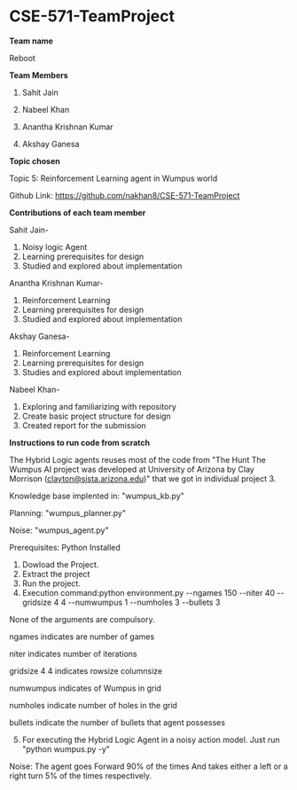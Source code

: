 # CSE-571-TeamProject

**Team name**

Reboot

**Team Members**

  1. Sahit Jain

  2. Nabeel Khan

  3. Anantha Krishnan Kumar

  4. Akshay Ganesa

**Topic chosen**

Topic 5: Reinforcement Learning agent in Wumpus world

Github Link: https://github.com/nakhan8/CSE-571-TeamProject

**Contributions of each team member**

Sahit Jain-
1.	Noisy logic Agent
2.	Learning prerequisites for design
3.	Studied and explored about implementation

Anantha Krishnan Kumar- 
1.	Reinforcement Learning
2.	Learning prerequisites for design
3.	Studied and explored about implementation

Akshay Ganesa- 
1.	Reinforcement Learning
2.	Learning prerequisites for design
3.	Studies and explored about implementation

Nabeel Khan- 
1.	Exploring and familiarizing with repository
2.	Create basic project structure for design
3.	Created report for the submission



**Instructions to run code from scratch**

The Hybrid Logic agents reuses most of the code from "The Hunt The Wumpus AI project was developed at University of Arizona by Clay Morrison (clayton@sista.arizona.edu)" that we got in individual project 3.


Knowledge base implented in: "wumpus_kb.py"

Planning: "wumpus_planner.py"

Noise: "wumpus_agent.py"

Prerequisites: Python Installed 

1. Dowload the Project.
2. Extract the project
3. Run the project.
4. Execution command:python environment.py --ngames 150 --niter 40 --gridsize 4 4 --numwumpus 1 --numholes 3 --bullets 3
 
None of the arguments are compulsory. 

ngames indicates are number of games

niter indicates number of iterations

gridsize 4 4 indicates rowsize columnsize

numwumpus indicates of Wumpus in grid

numholes indicate number of holes in the grid

bullets indicate the number of bullets that agent possesses

5. For executing the Hybrid Logic Agent in a noisy action model. Just run "python wumpus.py -y"

Noise: The agent goes Forward 90% of the times And takes either a left or a right turn 5% of the times respectively.



